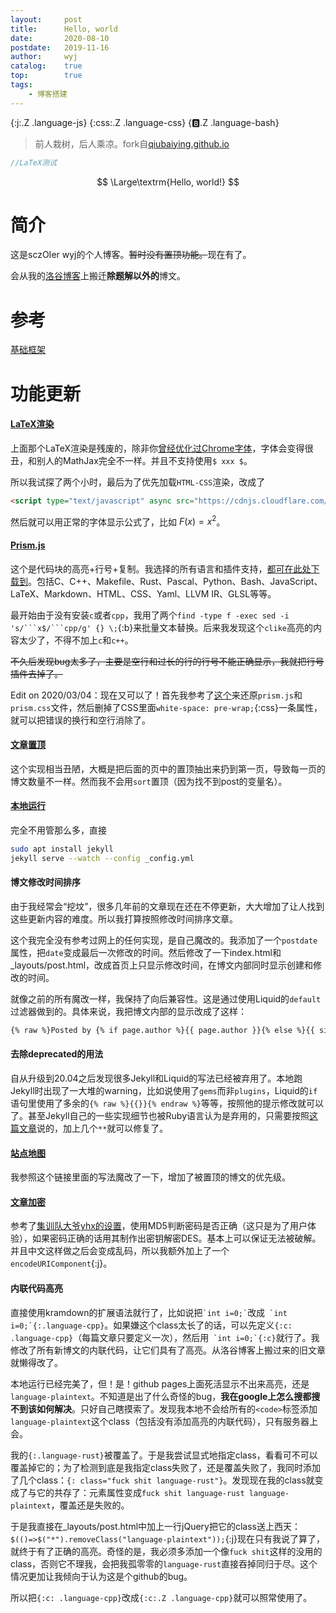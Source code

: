 ```yaml
---
layout:		post
title:		Hello, world
date:		2020-08-10
postdate:	2019-11-16
author:		wyj
catalog:	true
top:		true
tags:
    - 博客搭建
---
```


{:j:.Z .language-js}
{:css:.Z .language-css}
{:b:.Z .language-bash}

> 前人栽树，后人乘凉。fork自[qiubaiying.github.io](https://github.com/qiubaiying/qiubaiying.github.io)

```cpp
//LaTeX测试
```

$$ \Large\textrm{Hello, world!} $$

# 简介

这是sczOIer wyj的个人博客。~~暂时没有置顶功能。~~现在有了。

会从我的[洛谷博客](https://www.luogu.org/blog/474D/)上搬迁**除题解以外的**博文。

# 参考

[基础框架](https://github.com/qiubaiying/qiubaiying.github.io/wiki/%E5%8D%9A%E5%AE%A2%E6%90%AD%E5%BB%BA%E8%AF%A6%E7%BB%86%E6%95%99%E7%A8%8B)

# 功能更新

#### [LaTeX渲染](https://lloyar.github.io/2018/10/08/mathjax-in-jekyll.html)

上面那个LaTeX渲染是残废的，除非你[曾经优化过Chrome字体](https://www.luogu.com.cn/blog/ljf-cnyali/linux-zi-ti-xuan-ran-di-xiu-fu-yu-gai-shan)，字体会变得很丑，和别人的MathJax完全不一样。并且不支持使用`$ xxx $`。

所以我试探了两个小时，最后为了优先加载`HTML-CSS`渲染，改成了
```html
<script type="text/javascript" async src="https://cdnjs.cloudflare.com/ajax/libs/mathjax/2.7.5/MathJax.js?config=TeX-AMS_HTML"></script>
```

然后就可以用正常的字体显示公式了，比如 $F(x)=x^2$。

#### [Prism.js](https://blog.csdn.net/u013961139/article/details/78853544)

这个是代码块的高亮+行号+复制。我选择的所有语言和插件支持，[都可在此处下载到](https://prismjs.com/download.html#themes=prism&languages=markup+css+clike+javascript+bash+c+cpp+glsl+latex+llvm+makefile+markdown+pascal+python+rust+yaml&plugins=line-numbers+toolbar+copy-to-clipboard)。包括C、C++、Makefile、Rust、Pascal、Python、Bash、JavaScript、LaTeX、Markdown、HTML、CSS、Yaml、LLVM IR、GLSL等等。

最开始由于没有安装`c`或者`cpp`，我用了两个````find -type f -exec sed -i 's/```x$/```cpp/g' {} \;````{:b}来批量文本替换。后来我发现这个`clike`高亮的内容太少了，不得不加上`c`和`c++`。

~~不久后发现bug太多了，主要是空行和过长的行的行号不能正确显示，我就把行号插件去掉了。~~

Edit on 2020/03/04：现在又可以了！首先我参考了[这个](https://blog.csdn.net/daijiguo/article/details/79001325)来还原`prism.js`和`prism.css`文件，然后删掉了CSS里面`white-space: pre-wrap;`{:css}一条属性，就可以把错误的换行和空行消除了。

#### [文章置顶](https://too.pub/Jekyll-Sticky-Posts.html)

这个实现相当丑陋，大概是把后面的页中的置顶抽出来扔到第一页，导致每一页的博文数量不一样。然而我不会用`sort`置顶（因为找不到post的变量名）。

#### [本地运行](http://github.tiankonguse.com/blog/2015/10/08/jekyll-run-in-local.html)

完全不用管那么多，直接
```bash
sudo apt install jekyll
jekyll serve --watch --config _config.yml
```

#### 博文修改时间排序

由于我经常会“挖坟”，很多几年前的文章现在还在不停更新，大大增加了让人找到这些更新内容的难度。所以我打算按照修改时间排序文章。

这个我完全没有参考过网上的任何实现，是自己魔改的。我添加了一个`postdate`属性，把`date`变成最后一次修改的时间。然后修改了一下index.html和_layouts/post.html，改成首页上只显示修改时间，在博文内部同时显示创建和修改的时间。

就像之前的所有魔改一样，我保持了向后兼容性。这是通过使用Liquid的`default`过滤器做到的。具体来说，我把博文内部的显示改成了这样：
```html
{% raw %}Posted by {% if page.author %}{{ page.author }}{% else %}{{ site.title }}{% endif %} on {{ page.postdate | default: page.date | date: "%B %-d, %Y" }} {% if page.postdate %}/ Edited on {{ page.date | date: "%B %-d, %Y" }}{% endif %}{% endraw %}
```

#### 去除deprecated的用法

自从升级到20.04之后发现很多Jekyll和Liquid的写法已经被弃用了。本地跑Jekyll时出现了一大堆的warning，比如说使用了`gems`而非`plugins`，Liquid的`if`语句里使用了多余的`{% raw %}{{}}{% endraw %}`等等，按照他的提示修改就可以了。甚至Jekyll自己的一些实现细节也被Ruby语言认为是弃用的，只需要按照[这篇文章](https://piechowski.io/post/last-arg-keyword-deprecated-ruby-2-7/)说的，加上几个`**`就可以修复了。

#### [站点地图](http://www.independent-software.com/generating-a-sitemap-xml-with-jekyll-without-a-plugin.html)

我参照这个链接里面的写法魔改了一下，增加了被置顶的博文的优先级。

#### [文章加密](/2020/06/08/%E5%8A%A0%E5%AF%86%E6%B5%8B%E8%AF%95/)

参考了[集训队大爷yhx的设置](https://yhx-12243.github.io/OI-transit/)，使用MD5判断密码是否正确（这只是为了用户体验），如果密码正确的话用其制作出密钥解密DES。基本上可以保证无法被破解。并且中文这样做之后会变成乱码，所以我额外加上了一个`encodeURIComponent`{:j}。

#### 内联代码高亮

直接使用kramdown的扩展语法就行了，比如说把`` `int i=0;` ``改成`` `int i=0;`{:.language-cpp}``。如果嫌这个class太长了的话，可以先定义`{:c: .language-cpp}`（每篇文章只要定义一次），然后用`` `int i=0;`{:c}``就行了。我修改了所有新博文的内联代码，让它们具有了高亮。从洛谷博客上搬过来的旧文章就懒得改了。

本地运行已经完美了，但！是！github pages上面死活显示不出来高亮，还是`language-plaintext`。不知道是出了什么奇怪的bug，**我在google上怎么搜都搜不到该如何解决**。只好自己瞎摸索了。发现我本地不会给所有的`<code>`标签添加`language-plaintext`这个class（包括没有添加高亮的内联代码），只有服务器上会。

我的`{:.language-rust}`被覆盖了。于是我尝试显式地指定class，看看可不可以覆盖掉它的；为了检测到底是我指定class失败了，还是覆盖失败了，我同时添加了几个class：`{: class="fuck shit language-rust"}`。发现现在我的class就变成了与它的共存了：元素属性变成`fuck shit language-rust language-plaintext`，覆盖还是失败的。

于是我直接在_layouts/post.html中加上一行jQuery把它的class送上西天：`$(()=>$("*").removeClass("language-plaintext"));`{:j}现在只有我说了算了，就终于有了正确的高亮。奇怪的是，我必须多添加一个像`fuck shit`这样的没用的class，否则它不理我，会把我孤零零的`language-rust`直接吞掉同归于尽。这个情况更加让我倾向于认为这是个github的bug。

所以把`{:c: .language-cpp}`改成`{:c:.Z .language-cpp}`就可以照常使用了。
